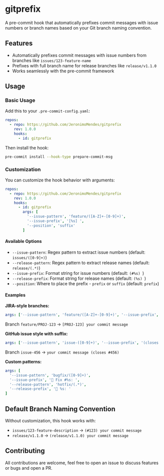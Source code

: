 # gitprefix

A pre-commit hook that automatically prefixes commit messages with issue numbers or branch names based on your Git branch naming convention.

## Features

- Automatically prefixes commit messages with issue numbers from branches like `issues/123-feature-name`
- Prefixes with full branch name for release branches like `release/v1.1.0`
- Works seamlessly with the pre-commit framework

## Usage

### Basic Usage

Add this to your `.pre-commit-config.yaml`:

```yaml
repos:
  - repo: https://github.com/JeronimoMendes/gitprefix
    rev: 1.0.0
    hooks:
      - id: gitprefix
```

Then install the hook:

```bash
pre-commit install --hook-type prepare-commit-msg
```

### Customization

You can customize the hook behavior with arguments:

```yaml
repos:
  - repo: https://github.com/JeronimoMendes/gitprefix
    rev: 1.0.0
    hooks:
      - id: gitprefix
        args: [
          '--issue-pattern', 'feature/([A-Z]+-[0-9]+)',
          '--issue-prefix', '[%s] ',
          '--position', 'suffix'
        ]
```

#### Available Options

- `--issue-pattern`: Regex pattern to extract issue numbers (default: `issues/([0-9]+)`)
- `--release-pattern`: Regex pattern to extract release names (default: `release/(.*)`)
- `--issue-prefix`: Format string for issue numbers (default: `(#%s) `)
- `--release-prefix`: Format string for release names (default: `(%s) `)
- `--position`: Where to place the prefix - `prefix` or `suffix` (default: `prefix`)

#### Examples

**JIRA-style branches:**
```yaml
args: ['--issue-pattern', 'feature/([A-Z]+-[0-9]+)', '--issue-prefix', '[%s] ']
```
Branch `feature/PROJ-123` → `[PROJ-123] your commit message`

**GitHub issue style with suffix:**
```yaml
args: ['--issue-pattern', 'issue-([0-9]+)', '--issue-prefix', '(closes #%s)', '--position', 'suffix']
```
Branch `issue-456` → `your commit message (closes #456)`

**Custom patterns:**
```yaml
args: [
  '--issue-pattern', 'bugfix/([0-9]+)',
  '--issue-prefix', '🐛 Fix #%s: ',
  '--release-pattern', 'hotfix/(.*)',
  '--release-prefix', '🚨 %s: '
]
```

## Default Branch Naming Convention

Without customization, this hook works with:

- `issues/123-feature-description` → `(#123) your commit message`
- `release/v1.1.0` → `(release/v1.1.0) your commit message`

## Contributing

All contributions are welcome, feel free to open an issue to discuss features or bugs and open a PR.